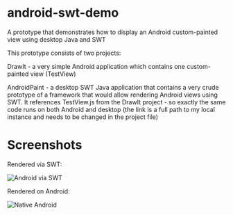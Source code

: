android-swt-demo
================

A prototype that demonstrates how to display an Android custom-painted view using desktop Java and SWT

This prototype consists of two projects:

DrawIt - a very simple Android application which contains one custom-painted view (TestView)

AndroidPaint - a desktop SWT Java application that contains a very crude prototype of a framework that would allow
rendering Android views using SWT. It references TestView.js from the DrawIt project - so exactly the same code
runs on both Android and desktop (the link is a full path to my local instance and needs to be changed in the
project file)

Screenshots
===========

Rendered via SWT:

![Android via SWT](https://raw.github.com/davidair/android-swt-demo/master/android_swt.png)

Rendered on Android:

![Native Android](https://raw.github.com/davidair/android-swt-demo/master/android_paint.png)
